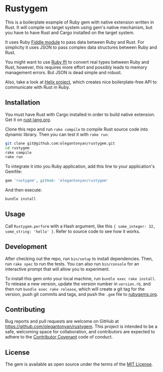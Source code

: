 # Rustygem

This is a boilerplate example of Ruby gem with native extension written in Rust. It will compile on target system using gem's native mechanism, but you have to have Rust and Cargo installed on the target system.

It uses Ruby [Fiddle module](http://ruby-doc.org/stdlib-2.3.1/libdoc/fiddle/rdoc/Fiddle.html) to pass data between Ruby and Rust. For simplicity it uses JSON to pass complex data structures between Ruby and Rust.

You might want to use [Ruby ffi](https://github.com/ffi/ffi) to convert real types between Ruby and Rust, however, this requires more effort and possibly leads to memory management errors. But JSON is dead simple and robust.

Also, take a look at [Helix project](https://github.com/rustbridge/helix), which creates nice boilerplate-free API to communicate with Rust in Ruby.

## Installation

You must have Rust with Cargo installed in order to build native extension. Get it on [rust-lang.org](https://www.rust-lang.org/).

Clone this repo and run `rake compile` to compile Rust source code into dynamic library. Then you can test it with `rake run`:

```sh
git clone git@github.com:olegantonyan/rustygem.git
cd rustygem
rake compile
rake run
```

To integrate it into you Ruby application, add this line to your application's Gemfile:

```ruby
gem 'rustygem', github: 'olegantonyan/rustygem'
```

And then execute:

```sh
bundle install
```

## Usage

Call `Rustygem.perform` with a Hash argument, like this `{ some_integer: 32, some_string: 'hello' }`. Refer to source code to see how it works.

## Development

After checking out the repo, run `bin/setup` to install dependencies. Then, run `rake spec` to run the tests. You can also run `bin/console` for an interactive prompt that will allow you to experiment.

To install this gem onto your local machine, run `bundle exec rake install`. To release a new version, update the version number in `version.rb`, and then run `bundle exec rake release`, which will create a git tag for the version, push git commits and tags, and push the `.gem` file to [rubygems.org](https://rubygems.org).

## Contributing

Bug reports and pull requests are welcome on GitHub at https://github.com/olegantonyan/rustygem. This project is intended to be a safe, welcoming space for collaboration, and contributors are expected to adhere to the [Contributor Covenant](http://contributor-covenant.org) code of conduct.


## License

The gem is available as open source under the terms of the [MIT License](http://opensource.org/licenses/MIT).
